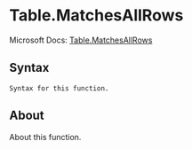 # Table.MatchesAllRows

Microsoft Docs: [Table.MatchesAllRows](https://docs.microsoft.com/en-us/powerquery-m/table-matchesallrows)

## Syntax

```
Syntax for this function.
```

## About

About this function.

